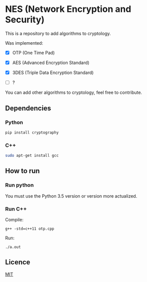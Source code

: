 # NES (Network Encryption and Security)

This is a repository to add algorithms to cryptology.

Was implemented:

- [x] OTP (One Time Pad)
- [x] AES (Advanced Encryption Standard)
- [x] 3DES (Triple Data Encryption Standard)
- [ ] ?


You can add other algorithms to cryptology, feel free to contribute.


## Dependencies

### Python
```sh
pip install cryptography
```

### C++
```sh
sudo apt-get install gcc
```

## How to run
### Run python
You must use the Python 3.5 version or version more actualized.
### Run C++
Compile:

```g++
g++ -std=c++11 otp.cpp
```

Run:
```g++
./a.out
```
## Licence
[MIT](https://github.com/wagnernegrao/NES/blob/master/LICENSE)